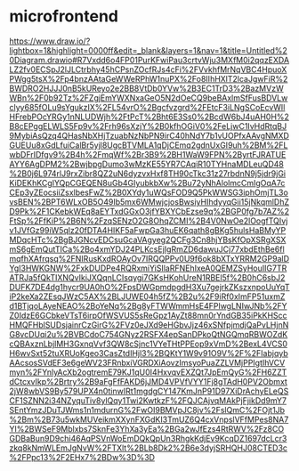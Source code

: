 # microfrontend

https://www.draw.io/?lightbox=1&highlight=0000ff&edit=_blank&layers=1&nav=1&title=Untitled%20Diagram.drawio#R7Vxdd6o4FP01PurKFwiPau3crtvWju3MXfM0i2qqzEXDALZ2fv0ECSpJ2lJLCtrbhy45hCPsnZOcfRJs4cFi%2FVvkhfMrNqVBC4HpuoXPWgg5tsX%2Fp4bnzAAtaGeWWeRPhW1nuPX%2Fo8IIhHXlT2lcaJgwFiR%2BWDRO2HJJJ0nB5kUReyo2e2BB8VtDb0YVw%2B3EC1TrD3%2BazMVzWWBn%2F0b92Tz%2FZgjEmYWXNxaGeO5N2dOeCQ9beBAxlmSfFusBDVLwclyy685fOLu9sYgukzIX%2FL54vrO%2Bgcfvzgrd%2FEtcF3iLNgSCoEcvWIlHFrebPOcYRGy1nNLUDWjh%2FtPcT%2Bht6E3Ss0%2BcdW6bJ4uAH0H%2B8cEPggELWLS5Fp9v%2Frh96sXzjY%2B0kfhOGiV0%2FeLjwC1IvHdRtqBJ9MybiAsQzq4QHasNbXHjTzuabNzNbPN9irC40hNdY7b1vUOPfxAAvgNMXDGUEUu8xGdLfuiCalBr5yjl8UgcBTVMLA1qDjCEmq2gdnUxGI9uh%2BM%2FLwbDFrIDfgv9%2B4h%2FmqWf%2Br3B9%2BH1WaW9FPN%2ByrtFJRATUEAYY6AgDPM2%2BwjbpgDumo3wMzKE55YR7CAqiR10TYHnaMDLeuQD48%2B0j6L974rlJ9rxZibr8QZ2uN6dyzvxHxf8TH90cTkc31z27rbdnN9j5jdr9jGiKiDEKhKCgIYQpCGEQEN8uGb4GIyubkbXw%2Bu72yNhAlolmcCmIgOqA7cCEp3yZEocsiiZsxlbesFwZ%2B0XYdy1uWQsFOD9Q5PkWWSG3iphOmjTL3ovsBEN%2BPT6WLxOB5O49Ib5mx6WMwjcjosBwsiyHIhdyyqGii15jNkqmlDhZD9Pk%2F1CKebkWEq8aEYTxdGGxO3jfYBXYCbEzse9q%2BGP0fg7b7AZ%2FtSp%2FfKiP%2B6N%2FzqSENzO2G8OhqZCMI%2B4V0NwOe2lOogfTQIvjv1JVfGz99iW5qlz20fDTA4HIKF5aFwpGa3huEK6qath8gBKg5hulsHaBMyYPMDqcHTc%2BgBJGNcvEDCsuGcaVAgyeg2QCFg3Cn8hjYBsKfOpXSRgXSXmS6gEmQutTICa%2Bo4xmYDJ24PLKcsEjIgRmZD6dawuJCj77xbdEthBe6flmqfhXAfrqsq%2FNIRusKxdROAyOv7IRQQPPv0U9f6ok8bXTxYRRM2GP9alDYgI3HWKGNW%2FxkDUDPe4RQRxmiYiSIlaRFNEhIxeA0QEMZSyHouIIG7TRATRJa5fQkTIXNQvIkiJXQqnLCIsqygi7GKsHKohUreN1RBEl5f%2B0hC6sbJ2DUFK7DE4dg1hycr9UA0hO%2FpsDWGpmdpgdH3Xu7gejrkZKszxnpoUuYqTiP2keXa2ZEsqJWzC5AX%2BLJUWE04h5fZ%2B2u%2F9iRf0xImFP51uxmZd1BTjqoLAyeNEAO%2BoYeNq%2Bg8yFTWWmmHsE4FPlwgLNIwJNb%2FYZ0IdzE6GCbkeVTsT6irpOfWSVUS5sReGpz1AyZt88mn0rYndGB35iPkKHSccHMQFHblSUDsjainrCzGirG%2FVz0eJXd9eHGbvJjz46xSNfpjmdjQaPvLHjnNG8vcDUqi2u%2BVBCdoC754GNyz2RSFX4epSanDPkoQtNGQmqRBWOZdKcQBAxznLbjlMH3GxnqVvf3QW8cSjnc1VYeTHtPPEop9xVmD%2BexL4VCS0H6wvSxt52tuXRUoKgeo3CasZtdIHjl3%2BQKtY1W9v91O9V%2F%2FIabjqybAAcsosSVdEF3e6geWV23FRnbxiVGRDXiAovzImsyoPuaZZLVMjPPIgtIhVCVmyn%2FYnlyAcXb2ogtremE79KJ1qU0I4HxvqvEXZQt7JpEmQyG%2FH6ZZTdCtcxvIkp%2Brtry%2B9aFgFfFAKD6jJMD4VPVfVYY1Fj8gTAdH0PV2Obmxt2jW8wbVS9By579UPX4n0tinwIRt1mgdgCY147KmJnP91D97XiDrAchyELeQSCF1SZNN2i34NZyquTiv8ylQqy1Twi2KwtkzF%2FQJCAjvqMAkPjFjikDd9mY7SEntYmzJDuTJWms1n1mdurnG%2FwOI9BMVpJC8jv%2FslQmC%2FOjt1Jb%2Bm%2B73u5wkMUVeikmXXynFXGdKI3TmUZ6Q4cxVnpslVFfMPes8NA7YI%2BWSeF9Mblxbs7SknFe3YhXa3yEa%2BGa2wJfEzs4RtRWV%2Fz8COGDBaBun9D9chi46AqPSVnWoEmDQkQpUn3RhgkKdjEv9KcqDZ1697dcLcr3zkq8kNmWLEmJgNvW%2FTXlt%2BLb8Dk2%2B6e3dyjSRHQHJ08CTED3c%2FPpc13%2F2EHx7%2BDw%3D%3D
